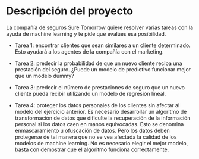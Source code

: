 # Descripción del proyecto

La compañía de seguros Sure Tomorrow quiere resolver varias tareas con la ayuda de machine learning y te pide que evalúes esa posibilidad.

- Tarea 1: encontrar clientes que sean similares a un cliente determinado. Esto ayudará a los agentes de la compañía con el marketing.

- Tarea 2: predecir la probabilidad de que un nuevo cliente reciba una prestación del seguro. ¿Puede un modelo de predictivo funcionar mejor que un modelo dummy?

- Tarea 3: predecir el número de prestaciones de seguro que un nuevo cliente pueda recibir utilizando un modelo de regresión lineal.

- Tarea 4: proteger los datos personales de los clientes sin afectar al modelo del ejercicio anterior. Es necesario desarrollar un algoritmo de transformación de datos que dificulte la recuperación de la información personal si los datos caen en manos equivocadas. Esto se denomina enmascaramiento u ofuscación de datos. Pero los datos deben protegerse de tal manera que no se vea afectada la calidad de los modelos de machine learning. No es necesario elegir el mejor modelo, basta con demostrar que el algoritmo funciona correctamente.